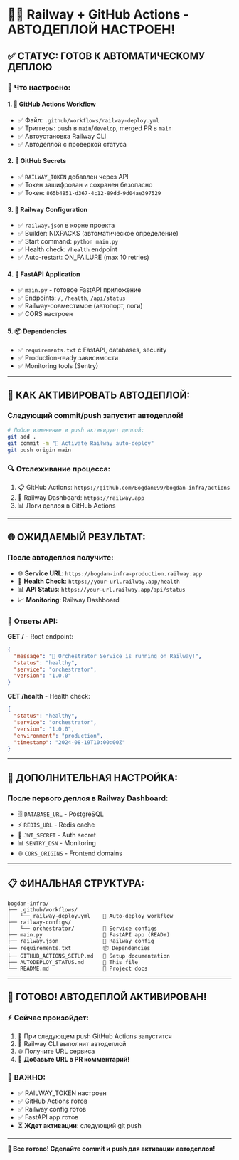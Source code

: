 # 🚂🤖 Railway + GitHub Actions - АВТОДЕПЛОЙ НАСТРОЕН!

## ✅ **СТАТУС: ГОТОВ К АВТОМАТИЧЕСКОМУ ДЕПЛОЮ**

### 🎯 **Что настроено:**

#### 1. 🔄 **GitHub Actions Workflow**
- ✅ Файл: `.github/workflows/railway-deploy.yml`
- ✅ Триггеры: push в `main`/`develop`, merged PR в `main`
- ✅ Автоустановка Railway CLI
- ✅ Автодеплой с проверкой статуса

#### 2. 🔐 **GitHub Secrets**
- ✅ `RAILWAY_TOKEN` добавлен через API
- ✅ Токен зашифрован и сохранен безопасно
- ✅ Токен: `865b4851-d367-4c12-89dd-9d04ae397529`

#### 3. 🚂 **Railway Configuration**
- ✅ `railway.json` в корне проекта
- ✅ Builder: NIXPACKS (автоматическое определение)
- ✅ Start command: `python main.py`
- ✅ Health check: `/health` endpoint
- ✅ Auto-restart: ON_FAILURE (max 10 retries)

#### 4. 🐍 **FastAPI Application**
- ✅ `main.py` - готовое FastAPI приложение
- ✅ Endpoints: `/`, `/health`, `/api/status`
- ✅ Railway-совместимое (автопорт, логи)
- ✅ CORS настроен

#### 5. 📦 **Dependencies**
- ✅ `requirements.txt` с FastAPI, databases, security
- ✅ Production-ready зависимости
- ✅ Monitoring tools (Sentry)

---

## 🚀 **КАК АКТИВИРОВАТЬ АВТОДЕПЛОЙ:**

### Следующий commit/push запустит автодеплой!

```bash
# Любое изменение и push активирует деплой:
git add .
git commit -m "🚀 Activate Railway auto-deploy"
git push origin main
```

### 🔍 **Отслеживание процесса:**
1. 📋 GitHub Actions: `https://github.com/Bogdan099/bogdan-infra/actions`
2. 🚂 Railway Dashboard: `https://railway.app`
3. 📊 Логи деплоя в GitHub Actions

---

## 🌐 **ОЖИДАЕМЫЙ РЕЗУЛЬТАТ:**

### После автодеплоя получите:
- 🌐 **Service URL**: `https://bogdan-infra-production.railway.app`
- 🏥 **Health Check**: `https://your-url.railway.app/health`
- 📊 **API Status**: `https://your-url.railway.app/api/status`
- 📈 **Monitoring**: Railway Dashboard

### 📱 **Ответы API:**

**GET /** - Root endpoint:
```json
{
  "message": "🚂 Orchestrator Service is running on Railway!",
  "status": "healthy",
  "service": "orchestrator",
  "version": "1.0.0"
}
```

**GET /health** - Health check:
```json
{
  "status": "healthy",
  "service": "orchestrator",
  "version": "1.0.0",
  "environment": "production",
  "timestamp": "2024-08-19T10:00:00Z"
}
```

---

## 🔧 **ДОПОЛНИТЕЛЬНАЯ НАСТРОЙКА:**

### После первого деплоя в Railway Dashboard:
- 🗄️ `DATABASE_URL` - PostgreSQL
- ⚡ `REDIS_URL` - Redis cache
- 🔐 `JWT_SECRET` - Auth secret
- 📊 `SENTRY_DSN` - Monitoring
- 🌐 `CORS_ORIGINS` - Frontend domains

---

## 📋 **ФИНАЛЬНАЯ СТРУКТУРА:**

```
bogdan-infra/
├── .github/workflows/
│   └── railway-deploy.yml    🤖 Auto-deploy workflow
├── railway-configs/
│   └── orchestrator/         📁 Service configs
├── main.py                   🐍 FastAPI app (READY)
├── railway.json              🚂 Railway config
├── requirements.txt          📦 Dependencies
├── GITHUB_ACTIONS_SETUP.md   📄 Setup documentation
├── AUTODEPLOY_STATUS.md      📄 This file
└── README.md                 📄 Project docs
```

---

## 🎉 **ГОТОВО! АВТОДЕПЛОЙ АКТИВИРОВАН!**

### ⚡ **Сейчас произойдет:**
1. 🔄 При следующем push GitHub Actions запустится
2. 🚂 Railway CLI выполнит автодеплой
3. 🌐 Получите URL сервиса
4. 🎯 **Добавьте URL в PR комментарий!**

### 🚨 **ВАЖНО:**
- ✅ RAILWAY_TOKEN настроен
- ✅ GitHub Actions готов  
- ✅ Railway config готов
- ✅ FastAPI app готов
- ⏳ **Ждет активации**: следующий git push

---

**🚀 Все готово! Сделайте commit и push для активации автодеплоя!**